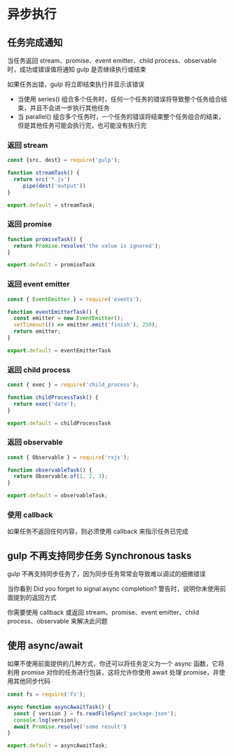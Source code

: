 # 异步执行

## 任务完成通知

当任务返回 stream、promise、event emitter、child process、observable 时，成功或错误值将通知 gulp 是否继续执行或结束

如果任务出错，gulp 将立即结束执行并显示该错误

* 当使用 series() 组合多个任务时，任何一个任务的错误将导致整个任务组合结束，并且不会进一步执行其他任务
* 当 parallel() 组合多个任务时，一个任务的错误将结束整个任务组合的结束，但是其他任务可能会执行完，也可能没有执行完

### 返回 stream

```javascript
const {src, dest} = require('gulp');

function streamTask() {
  return src('*.js')
    .pipe(dest('output'))
}

export.default = streamTask;
```
### 返回 promise

```javascript
function promiseTask() {
  return Promise.resolve('the value is ignored');
}

export.default = promiseTask
```

### 返回 event emitter

```javascript
const { EventEmitter } = require('events');

function eventEmitterTask() {
  const emitter = new EventEmitter();
  setTimeout(() => emitter.emit('finish'), 250);
  return emitter;
}

export.default = eventEmitterTask
```

### 返回 child process

```javascript
const { exec } = require('child_process');

function childProcessTask() {
  return exec('date');
}

export.default = childProcessTask
```

### 返回 observable

```javascript
const { Observable } = require('rxjs');

function observableTask() {
  return Observable.of(1, 2, 3);
}

export.default = observableTask;
```

### 使用 callback

如果任务不返回任何内容，则必须使用 callback 来指示任务已完成

## gulp 不再支持同步任务 Synchronous tasks

gulp 不再支持同步任务了，因为同步任务常常会导致难以调试的细微错误

当你看到 Did you forget to signal async completion? 警告时，说明你未使用前面提到的返回方式

你需要使用 callback 或返回 stream、promise、event emitter、child process、observable 来解决此问题

## 使用 async/await

如果不使用前面提供的几种方式，你还可以将任务定义为一个 async 函数，它将利用 promise 对你的任务进行包装，这将允许你使用 await 处理 promise，并使用其他同步代码

```javascript
const fs = require('fs');

async function asyncAwaitTask() {
  const { version } = fs.readFileSync('package.json');
  console.log(version);
  await Promise.resolve('some result')
}

export.default = asyncAwaitTask;
```

